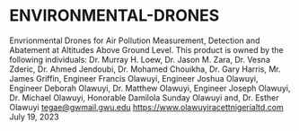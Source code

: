 # ENVIRONMENTAL-DRONES
Envrionmental Drones for Air Pollution Measurement, Detection and Abatement at Altitudes Above Ground Level.
This product is owned by the following individuals:
Dr. Murray H. Loew, Dr. Jason M. Zara, Dr. Vesna Zderic, Dr. Ahmed Jendoubi, Dr. Mohamed Chouikha, Dr. Gary Harris, Mr. James Griffin, Engineer Francis Olawuyi,
Engineer Joshua Olawuyi, Engineer Deborah Olawuyi, Dr. Matthew Olawuyi, Engineer Joseph Olawuyi, Dr. Michael Olawuyi, Honorable Damilola Sunday Olawuyi and,
Dr. Esther Olawuyi
tegae@gwmail.gwu.edu
https://www.olawuyiracettnigerialtd.com
July 19, 2023
